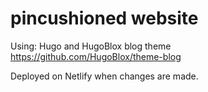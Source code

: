 # pincushioned website
    
Using: Hugo and HugoBlox blog theme https://github.com/HugoBlox/theme-blog

Deployed on Netlify when changes are made.

